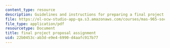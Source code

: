 ```yaml
---
content_type: resource
description: Guidelines and instructions for preparing a final project proposal.
file: https://ol-ocw-studio-app-qa.s3.amazonaws.com/courses/mas-965-social-visualization-fall-2004/22b0453cab3de9e46990d4aafc917b77_assn9.pdf
file_type: application/pdf
resourcetype: Document
title: final project proposal assignment
uid: 22b0453c-ab3d-e9e4-6990-d4aafc917b77
---
```

